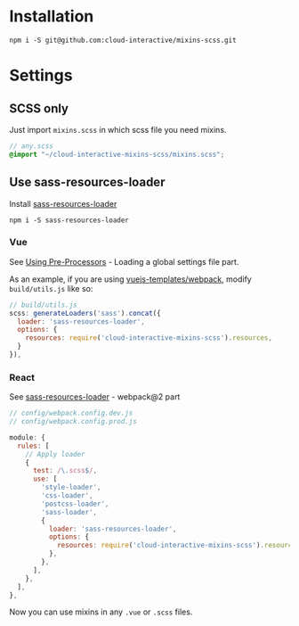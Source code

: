 # Installation

```
npm i -S git@github.com:cloud-interactive/mixins-scss.git
```

# Settings

## SCSS only

Just import `mixins.scss` in which scss file you need mixins.

```scss
// any.scss
@import "~/cloud-interactive-mixins-scss/mixins.scss";
```

## Use sass-resources-loader

Install [sass-resources-loader](https://github.com/shakacode/sass-resources-loader)

```
npm i -S sass-resources-loader
```

### Vue

See [Using Pre-Processors](https://vue-loader.vuejs.org/en/configurations/pre-processors.html) - Loading a global settings file part.

As an example, if you are using [vuejs-templates/webpack](https://github.com/vuejs-templates/webpack), modify `build/utils.js` like so:

```js
// build/utils.js
scss: generateLoaders('sass').concat({
  loader: 'sass-resources-loader',
  options: {
    resources: require('cloud-interactive-mixins-scss').resources,
  }
}),
```

### React

See [sass-resources-loader](https://github.com/shakacode/sass-resources-loader) - webpack@2 part

```js
// config/webpack.config.dev.js
// config/webpack.config.prod.js

module: {
  rules: [
    // Apply loader
    {
      test: /\.scss$/,
      use: [
        'style-loader',
        'css-loader',
        'postcss-loader',
        'sass-loader',
        {
          loader: 'sass-resources-loader',
          options: {
            resources: require('cloud-interactive-mixins-scss').resources,
          },
        },
      ],
    },
  ],
},
```

Now you can use mixins in any `.vue` or `.scss` files.
